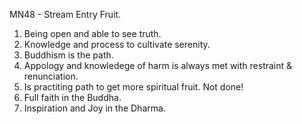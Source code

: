 MN48 - Stream Entry Fruit.

1. Being open and able to see truth.
2. Knowledge and process to cultivate serenity.
3. Buddhism is the path.
4. Appology and knowledege of harm is always met with restraint & renunciation.
5. Is practiting path to get more spiritual fruit. Not done!
6. Full faith in the Buddha. 
7. Inspiration and Joy in the Dharma.
